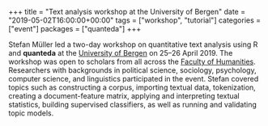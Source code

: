 +++
title = "Text analysis workshop at the University of Bergen"
date = "2019-05-02T16:00:00+00:00"
tags = ["workshop", "tutorial"]
categories = ["event"]
packages = ["quanteda"]
+++

Stefan Müller led a two-day workshop on quantitative text analysis using R and **quanteda** at the [University of Bergen](https://www.uib.no/en) on 25–26 April 2019. The workshop was open to scholars from all across the [Faculty of Humanities](https://www.uib.no/en/hf). Researchers with backgrounds in political science, sociology, psychology, computer science, and linguistics participated in the event. Stefan covered topics such as constructing a corpus, importing textual data, tokenization, creating a document-feature matrix, applying and interpreting textual statistics, building supervised classifiers, as well as running and validating topic models.
